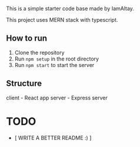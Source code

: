 This is a simple starter code base made by IamAltay. 

This project uses MERN stack with typescript.

## How to run
1. Clone the repository
2. Run `npm setup` in the root directory
3. Run `npm start` to start the server


## Structure

client - React app
server - Express server

# TODO 

- [ WRITE A BETTER README :) ] 